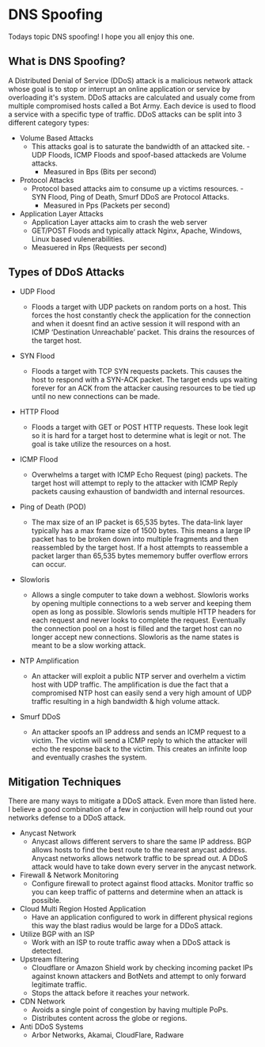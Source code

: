 # **DNS Spoofing**

Todays topic DNS spoofing! I hope you all enjoy this one.

## What is DNS Spoofing?

A Distributed Denial of Service (DDoS) attack is a malicious network attack whose goal is to stop or interrupt an online application or service by overloading it's system. DDoS attacks are calculated and usualy come from multiple compromised hosts called a Bot Army. Each device is used to flood a service with a specific type of traffic. DDoS attacks can be split into 3 different category types:

- Volume Based Attacks
     - This attacks goal is to saturate the bandwidth of an attacked site.
      - UDP Floods, ICMP Floods and spoof-based attackeds are Volume attacks.
       - Measured in Bps (Bits per second)
- Protocol Attacks
     - Protocol based attacks aim to consume up a victims resources.
      - SYN Flood, Ping of Death, Smurf DDoS are Protocol Attacks.
       - Measured in Pps (Packets per second)
- Application Layer Attacks
     - Application Layer attacks aim to crash the web server
     - GET/POST Floods and typically attack Nginx, Apache, Windows, Linux based vulenerabilities.
     - Measuered in Rps (Requests per second)


## Types of DDoS Attacks

- UDP Flood
    - Floods a target with UDP packets on random ports on a host. This forces the host constantly check the application for the connection and when it doesnt find an active session it will respond with an ICMP ‘Destination Unreachable’ packet. This drains the resources of the target host.
    
- SYN Flood
    - Floods a target with TCP SYN requests packets. This causes the host to respond with a SYN-ACK packet. The target ends ups waiting forever for an ACK from the attacker causing resources to be tied up until no new connections can be made.

- HTTP Flood
    - Floods a target with GET or POST HTTP requests. These look legit so it is hard for a target host to determine what is legit or not. The goal is take utilize the resources on a host.

- ICMP Flood
    - Overwhelms a target with ICMP Echo Request (ping) packets. The target host will attempt to reply to the attacker with ICMP Reply packets causing exhaustion of bandwidth and internal resources.

- Ping of Death (POD)
    - The max size of an IP packet is 65,535 bytes. The data-link layer typically has a max frame size of 1500 bytes. This means a large IP packet has to be broken down into multiple fragments and then reassembled by the target host. If a host attempts to reassemble a packet larger than 65,535 bytes mememory buffer overflow errors can occur.

- Slowloris
    - Allows a single computer to take down a webhost. Slowloris works by opening multiple connections to a web server and keeping them open as long as possible. Slowloris sends multiple HTTP headers for each request and never looks to complete the request. Eventually the connection pool on a host is filled and the target host can no longer accept new connections. Slowloris as the name states is meant to be a slow working attack.

- NTP Amplification
    - An attacker will exploit a public NTP server and overhelm a victim host with UDP traffic. The amplification is due the fact that a compromised NTP host can easily send a very high amount of UDP traffic resulting in a high bandwidth & high volume attack.

- Smurf DDoS
    - An attacker spoofs an IP address and sends an ICMP request to a victim. The victim will send a ICMP reply to which the attacker will echo the response back to the victim. This creates an infinite loop and eventually crashes the system.

## Mitigation Techniques

There are many ways to mitigate a DDoS attack. Even more than listed here. I believe a good combination of a few in conjuction will help round out your networks defense to a DDoS attack.

- Anycast Network
    - Anycast allows different servers to share the same IP address. BGP allows hosts to find the best route to the nearest anycast address. Anycast networks allows network traffic to be spread out. A DDoS attack would have to take down every server in the anycast network.
- Firewall & Network Monitoring
    - Configure firewall to protect against flood attacks. Monitor traffic so you can keep traffic of patterns and determine when an attack is possible.
- Cloud Multi Region Hosted Application
    - Have an application configured to work in different physical regions this way the blast radius would be large for a DDoS attack.
- Utilize BGP with an ISP
    - Work with an ISP to route traffic away when a DDoS attack is detected.
- Upstream filtering
    -  Cloudflare or Amazon Shield work by checking incoming packet IPs against known attackers and BotNets and attempt to only forward legitimate traffic.
    - Stops the attack before it reaches your network.
- CDN Network
    - Avoids a single point of congestion by having multiple PoPs.
    - Distributes content across the globe or regions.
- Anti DDoS Systems
    -  Arbor Networks, Akamai, CloudFlare, Radware